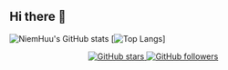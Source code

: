 ## Hi there 👋


![NiemHuu's GitHub stats](https://github-readme-stats.vercel.app/api?username=nguyenhuuniem12022005&show_icons=true&theme=aura)
[![Top Langs](https://github-readme-stats.vercel.app/api/top-langs/?username=nguyenhuuniem12022005)]
<p align="center">
  <a href="https://github.com/nguyenhuuniem12022005">
    <img src="https://img.shields.io/github/stars/nguyenhuuniem12022005?style=social" alt="GitHub stars">
  </a>
  <a href="https://github.com/nguyenhuuniem12022005">
    <img src="https://img.shields.io/github/followers/nguyenhuuniem12022005?style=social" alt="GitHub followers">
  </a>
</p>

